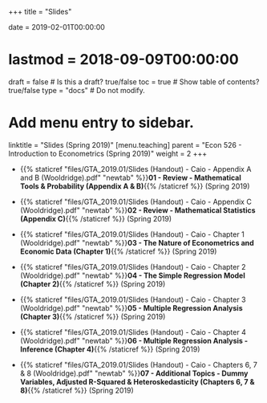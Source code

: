 +++
title = "Slides"

date = 2019-02-01T00:00:00
# lastmod = 2018-09-09T00:00:00

draft = false  # Is this a draft? true/false
toc = true  # Show table of contents? true/false
type = "docs"  # Do not modify.

# Add menu entry to sidebar.
linktitle = "Slides (Spring 2019)"
[menu.teaching]
  parent = "Econ 526 - Introduction to Econometrics (Spring 2019)"
  weight = 2
+++

* {{% staticref "files/GTA_2019.01/Slides (Handout) - Caio - Appendix A and B (Wooldridge).pdf" "newtab" %}}**01 - Review - Mathematical Tools & Probability (Appendix A & B)**{{% /staticref %}} (Spring 2019) 

* {{% staticref "files/GTA_2019.01/Slides (Handout) - Caio - Appendix C (Wooldridge).pdf" "newtab" %}}**02 - Review - Mathematical Statistics (Appendix C)**{{% /staticref %}} (Spring 2019)

* {{% staticref "files/GTA_2019.01/Slides (Handout) - Caio - Chapter 1 (Wooldridge).pdf" "newtab" %}}**03 - The Nature of Econometrics and Economic Data (Chapter 1)**{{% /staticref %}} (Spring 2019)

* {{% staticref "files/GTA_2019.01/Slides (Handout) - Caio - Chapter 2 (Wooldridge).pdf" "newtab" %}}**04 - The Simple Regression Model (Chapter 2)**{{% /staticref %}} (Spring 2019)

* {{% staticref "files/GTA_2019.01/Slides (Handout) - Caio - Chapter 3 (Wooldridge).pdf" "newtab" %}}**05 - Multiple Regression Analysis (Chapter 3)**{{% /staticref %}} (Spring 2019)

* {{% staticref "files/GTA_2019.01/Slides (Handout) - Caio - Chapter 4 (Wooldridge).pdf" "newtab" %}}**06 - Multiple Regression Analysis - Inference (Chapter 4)**{{% /staticref %}} (Spring 2019)

* {{% staticref "files/GTA_2019.01/Slides (Handout) - Caio - Chapters 6, 7 & 8 (Wooldridge).pdf" "newtab" %}}**07 - Additional Topics - Dummy Variables, Adjusted R-Squared & Heteroskedasticity (Chapters 6, 7 & 8)**{{% /staticref %}} (Spring 2019)